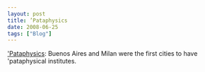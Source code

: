 ```yaml
---
layout: post
title: ’Pataphysics
date: 2008-06-25
tags: ["Blog"]
---
```


['Pataphysics](http://en.wikipedia.org/wiki/Pataphysics): Buenos Aires and Milan were the first cities to have 'pataphysical institutes.